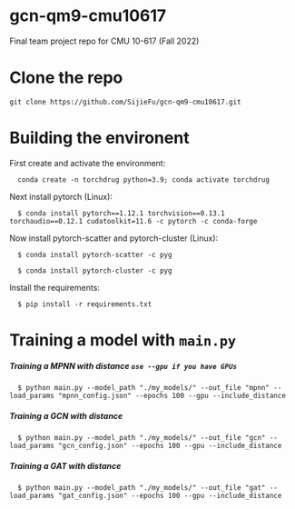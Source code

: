 # gcn-qm9-cmu10617
Final team project repo for CMU 10-617 (Fall 2022)
# Clone the repo
`git clone https://github.com/SijieFu/gcn-qm9-cmu10617.git`
# Building the environent
First create and activate the environment: 

      conda create -n torchdrug python=3.9; conda activate torchdrug

Next install pytorch (Linux): 

      $ conda install pytorch==1.12.1 torchvision==0.13.1 torchaudio==0.12.1 cudatoolkit=11.6 -c pytorch -c conda-forge

Now install pytorch-scatter and pytorch-cluster (Linux): 
    
      $ conda install pytorch-scatter -c pyg

      $ conda install pytorch-cluster -c pyg

Install the requirements: 

      $ pip install -r requirements.txt

# Training a model with `main.py`
##### Training a MPNN with distance `use --gpu if you have GPUs`
      $ python main.py --model_path "./my_models/" --out_file "mpnn" --load_params "mpnn_config.json" --epochs 100 --gpu --include_distance
##### Training a GCN with distance
      $ python main.py --model_path "./my_models/" --out_file "gcn" --load_params "gcn_config.json" --epochs 100 --gpu --include_distance
##### Training a GAT with distance
      $ python main.py --model_path "./my_models/" --out_file "gat" --load_params "gat_config.json" --epochs 100 --gpu --include_distance
